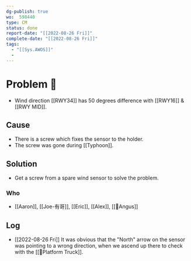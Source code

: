 ```yaml
---
dg-publish: true
wo:  598440
type: CM
status: done
report-date: "[[2022-08-26 Fri]]"
complete-date: "[[2022-08-26 Fri]]"
tags:
  - "[[Sys.AWOS]]"
  - 
---
```

# Problem 🐞
- Wind direction  [[RWY34]] has 50 degrees difference with [[RWY16]] & [[RWY MID]].
## Cause
- There is a screw which fixes the sensor to the holder.
- The screw was gone during [[Typhoon]].
## Solution
- Get a screw from a spare wind sensor to solve the problem.
### Who
- [[Aaron]], [[Joe-有哥]], [[Eric]], [[Alex]], [[👨Angus]]

## Log
- [[2022-08-26 Fri]] It was obvious that the "North" arrow on the sensor was pointing to a wrong direction, when we ascend up there to check with the [[🚚Platform Truck]]. 
